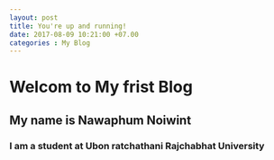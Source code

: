 ```yaml
---
layout: post
title: You're up and running!
date: 2017-08-09 10:21:00 +07.00
categories : My Blog
---
```


# Welcom to My frist Blog
## My name is Nawaphum Noiwint
### I am a student at Ubon ratchathani Rajchabhat University
